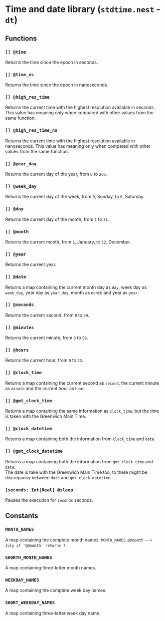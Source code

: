 # Time and date library (`stdtime.nest` - `dt`)

## Functions

### `[] @time`

Returns the time since the epoch in seconds.

### `[] @time_ns`

Returns the time since the epoch in nanoseconds.

### `[] @high_res_time`

Returns the current time with the highest resolution available in seconds. This
value has meaning only when compared with other values from the same function.

### `[] @high_res_time_ns`

Returns the current time with the highest resolution available in nanoseconds.
This value has meaning only when compared with other values from the same
function.

### `[] @year_day`

Returns the current day of the year, from `0` to `266`.

### `[] @week_day`

Returns the current day of the week, from `0`, Sunday, to `6`, Saturday.

### `[] @day`

Returns the current day of the month, from `1` to `31`.

### `[] @month`

Returns the current month, from `1`, January, to `12`, December.

### `[] @year`

Returns the current year.

### `[] @date`

Returns a map containing the current month day as `day`, week day as `week_day`,
year day as `year_day`, month as `month` and year as `year`.

### `[] @seconds`

Returns the current second, from `0` to `59`.

### `[] @minutes`

Returns the current minute, from `0` to `59`.

### `[] @hours`

Returns the current hour, from `0` to `23`.

### `[] @clock_time`

Returns a map containing the current second as `second`, the current minute as
`minute` and the current hour as `hour`.

### `[] @gmt_clock_time`

Returns a map containing the same information as `clock_time`, but the time is
taken with the Greenwich Main Time.

### `[] @clock_datetime`

Returns a map containing both the information from `clock_time` and `date`.

### `[] @gmt_clock_datetime`

Returns a map containing both the information from `gmt_clock_time` and `date`.  
The date is take with the Greenwich Main Time too, to there might be discrepancy
between `date` and `gmt_clock_datetime`.

### `[seconds: Int|Real] @sleep`

Pauses the execution for `seconds` seconds.

## Constants

### `MONTH_NAMES`

A map containing the complete month names.
`MONTH_NAMES.@@month --> July if '@@month' returns 7`.

### `SHORTH_MONTH_NAMES`

A map containing three-letter month names.

### `WEEKDAY_NAMES`

A map containing the complete week day names.

### `SHORT_WEEKDAY_NAMES`

A map containing three-letter week day name.
